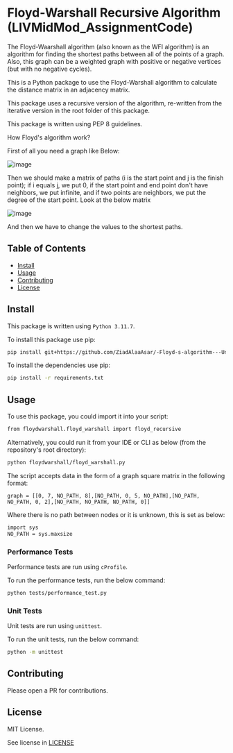 # Floyd-Warshall Recursive Algorithm (LIVMidMod_AssignmentCode)

The Floyd-Waarshall algorithm (also known as the WFI algorithm) is an algorithm for finding the shortest paths between all of the points of a graph.
Also, this graph can be a weighted graph with positive or negative vertices (but with no negative cycles).

This is a Python package to use the Floyd-Warshall algorithm to calculate the distance matrix in an adjacency matrix.

This package uses a recursive version of the algorithm, re-written from the iterative version in the root folder of this package.

This package is written using PEP 8 guidelines.

How Floyd's algorithm work?

First of all you need a graph like Below:

![image](https://github.com/ZiadAlaaAsar/-Floyd-s-algorithm---University-of-Liverpool/assets/86348020/752d407e-20aa-41cc-8c00-516261e51b29)

Then we should make a matrix of paths (i is the start point and j is the finish point); if i equals j, we put 0, if the start point and end point don't have neighbors, we put infinite, and if two points are neighbors, we put the degree of the start point. Look at the below matrix

![image](https://github.com/ZiadAlaaAsar/-Floyd-s-algorithm---University-of-Liverpool/assets/86348020/1c2ea6c9-c9fa-4ad5-9796-928265a1f6d8)

And then we have to change the values to the shortest paths.


## Table of Contents

- [Install](#Install)
- [Usage](#Usage)
- [Contributing](#Contributing)
- [License](#License)

## Install

This package is written using `Python 3.11.7`.

To install this package use pip:
```sh
pip install git+https://github.com/ZiadAlaaAsar/-Floyd-s-algorithm---University-of-Liverpool
```

To install the dependencies use pip:
```sh
pip install -r requirements.txt
```

## Usage

To use this package, you could import it into your script:
```sh
from floydwarshall.floyd_warshall import floyd_recursive
```

Alternatively, you could run it from your IDE or CLI as below (from the repository's root directory):
```sh
python floydwarshall/floyd_warshall.py
```

The script accepts data in the form of a graph square matrix in the following format:

`graph = [[0, 7, NO_PATH, 8],[NO_PATH, 0, 5, NO_PATH],[NO_PATH, NO_PATH, 0, 2],[NO_PATH, NO_PATH, NO_PATH, 0]]`

Where there is no path between nodes or it is unknown, this is set as below:
```sh
import sys
NO_PATH = sys.maxsize
```

### Performance Tests

Performance tests are run using `cProfile`. 

To run the performance tests, run the below command:
```sh
python tests/performance_test.py
```

### Unit Tests

Unit tests are run using `unittest`. 

To run the unit tests, run the below command:
```sh
python -m unittest
```

## Contributing

Please open a PR for contributions.

## License

MIT License.

See license in [LICENSE](floyd-warshall-algorithm/LICENSE)
